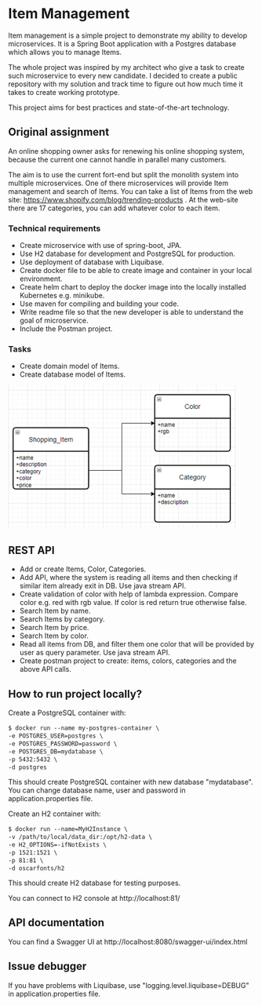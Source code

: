 # Item Management

Item management is a simple project to demonstrate my ability to develop microservices. It is a Spring Boot application with a Postgres database which allows you to manage Items.

The whole project was inspired by my architect who give a task to create such microservice to every new candidate. I decided to create a public repository with my solution and track time to figure out how much time it takes to create working prototype.

This project aims for best practices and state-of-the-art technology.

## Original assignment

An online shopping owner asks for renewing his online shopping system, because the current one cannot handle in parallel many customers.

The aim is to use the current fort-end but split the monolith system into multiple microservices. One of there microservices will provide Item management and search of Items. You can take a list of Items from the web site: https://www.shopify.com/blog/trending-products . At the web-site there are 17 categories, you can add whatever color to each item.

### Technical requirements

+ Create microservice with use of spring-boot, JPA.
+ Use H2 database for development and PostgreSQL for production.
+ Use deployment of database with Liquibase.
+ Create docker file to be able to create image and container in your local environment.
+ Create helm chart to deploy the docker image into the locally installed Kubernetes e.g. minikube.
+ Use maven for compiling and building your code.
+ Write readme file so that the new developer is able to understand the goal of microservice.
+ Include the Postman project.

### Tasks

+ Create domain model of Items.
+ Create database model of Items.

![original assignment model](https://github.com/codekopf/item-management/blob/main/documentation/img/original_assignment_model.png)

## REST API

+ Add or create Items, Color, Categories.
+ Add API, where the system is reading all items and then checking if similar item already exit in DB. Use java stream API.
+ Create validation of color with help of lambda expression. Compare color e.g. red with rgb value. If color is red return true otherwise false.
+ Search Item by name.
+ Search Items by category.
+ Search Item by price.
+ Search Item by color.
+ Read all items from DB, and filter them one color that will be provided by user as query parameter. Use java stream API.
+ Create postman project to create: items, colors, categories and the above API calls.

## How to run project locally?

Create a PostgreSQL container with: 

```
$ docker run --name my-postgres-container \
-e POSTGRES_USER=postgres \
-e POSTGRES_PASSWORD=password \
-e POSTGRES_DB=mydatabase \
-p 5432:5432 \
-d postgres
```

This should create PostgreSQL container with new database "mydatabase". You can change database name, user and password in application.properties file.

Create an H2 container with:

```
$ docker run --name=MyH2Instance \
-v /path/to/local/data_dir:/opt/h2-data \
-e H2_OPTIONS=-ifNotExists \
-p 1521:1521 \
-p 81:81 \
-d oscarfonts/h2
```

This should create H2 database for testing purposes.

You can connect to H2 console at http://localhost:81/

## API documentation

You can find a Swagger UI at http://localhost:8080/swagger-ui/index.html

## Issue debugger
If you have problems with Liquibase, use "logging.level.liquibase=DEBUG" in application.properties file.
